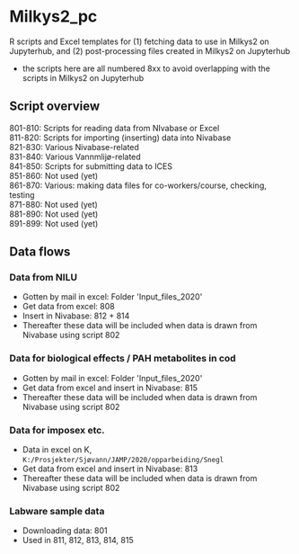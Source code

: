 # Milkys2_pc
R scripts and Excel templates for (1) fetching data to use in Milkys2 on Jupyterhub, and (2) post-processing files created in Milkys2 on Jupyterhub
- the scripts here are all numbered 8xx to avoid overlapping with the scripts in Milkys2 on Jupyterhub  
  
## Script overview     

801-810: Scripts for reading data from NIvabase or Excel   
811-820: Scripts for importing (inserting) data into Nivabase   
821-830: Various Nivabase-related   
831-840: Various Vannmlijø-related  
841-850: Scripts for submitting data to ICES  
851-860: Not used (yet)  
861-870: Various: making data files for co-workers/course, checking, testing     
871-880: Not used (yet)  
881-890: Not used (yet)  
891-899: Not used (yet)  

## Data flows  

### Data from NILU  

- Gotten by mail in excel: Folder 'Input_files_2020'  
- Get data from excel: 808  
- Insert in Nivabase: 812 + 814  
- Thereafter these data will be included when data is drawn from Nivabase using script 802   

### Data for biological effects / PAH metabolites in cod    

- Gotten by mail in excel: Folder 'Input_files_2020'  
- Get data from excel and insert in Nivabase: 815  
- Thereafter these data will be included when data is drawn from Nivabase using script 802   

### Data for imposex etc.      

- Data in excel on K, `K:/Prosjekter/Sjøvann/JAMP/2020/opparbeiding/Snegl`   
- Get data from excel and insert in Nivabase: 813  
- Thereafter these data will be included when data is drawn from Nivabase using script 802   

### Labware sample data

- Downloading data: 801  
- Used in 811, 812, 813, 814, 815





